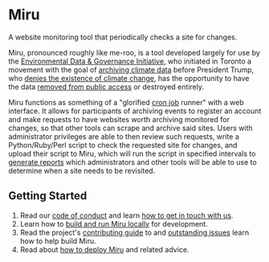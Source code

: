# Miru
A website monitoring tool that periodically checks a site for changes.

Miru, pronounced roughly like me-roo, is a tool developed largely for use by the [Environmental Data & Governance Initiative](https://envirodatagov.org/), who initiated in Toronto a movement with the goal of [archiving climate data](http://www.cbc.ca/news/technology/university-toronto-guerrilla-archiving-event-trump-climate-change-1.3896167) before President Trump, who [denies the existence of climate change](https://www.washingtonpost.com/news/energy-environment/wp/2016/12/11/trump-says-nobody-really-knows-if-climate-change-is-real/), has the opportunity to have the data [removed from public access](http://www.reuters.com/article/us-usa-trump-epa-climatechange-idUSKBN15906G) or destroyed entirely.

Miru functions as something of a "glorified [cron job](https://en.wikipedia.org/wiki/Cron) runner" with a web interface.  It allows for participants of archiving events to register an account and make requests to have websites worth archiving monitored for changes, so that other tools can scrape and archive said sites.  Users with administrator privileges are able to then review such requests, write a Python/Ruby/Perl script to check the requested site for changes, and upload their script to Miru, which will run the script in specified intervals to [generate reports](https://github.com/zsck/miru/blob/master/docs/reporting.md) which administrators and other tools will be able to use to determine when a site needs to be revisited.

## Getting Started

1. Read our [code of conduct]() and learn [how to get in touch with us]().
2. Learn how to [build and run Miru locally]() for development.
3. Read the project's [contributing guide]() to and [outstanding issues](https://github.com/zsck/miru/issues) learn how to help build Miru.
4. Read about [how to deploy Miru]() and related advice.